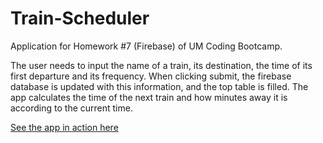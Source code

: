 # Train-Scheduler
Application for Homework #7 (Firebase) of UM Coding Bootcamp.

The user needs to input the name of a train, its destination, the time of its first departure and its frequency.
When clicking submit, the firebase database is updated with this information, and the top table is filled.
The app calculates the time of the next train and how minutes away it is according to the current time.

 [See the app in action here](https://sespert.github.io/Train-Scheduler)
